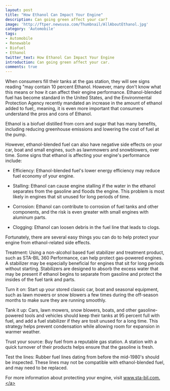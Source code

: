 ```yaml
---
layout: post
title: "How Ethanol Can Impact Your Engine"
description: Can going green affect your car?
image: 'http://ftper.newsusa.com/Thumbnail/AllAboutEthanol.jpg'
category: 'Automobile'
tags:
- Automobile
- Renewable
- Biofuel
- Ethanol
twitter_text: How Ethanol Can Impact Your Engine
introduction: Can going green affect your car.
comments: true
---
```


When consumers fill their tanks at the gas station, they will see signs reading "may contain 10 percent Ethanol. However, many don't know what this means or how it can affect their engine performance. Ethanol-blended fuel has become standard in the United States, and the Environmental Protection Agency recently mandated an increase in the amount of ethanol added to fuel;, meaning, it is even more important that consumers understand the pros and cons of Ethanol.

Ethanol is a biofuel distilled from corn and sugar that has many benefits, including reducing greenhouse emissions and lowering the cost of fuel at the pump.

However, ethanol-blended fuel can also have negative side effects on your car, boat and small engines, such as lawnmowers and snowblowers, over time. Some signs that ethanol is affecting your engine's performance include:

* Efficiency: Ethanol-blended fuel's lower energy efficiency may reduce fuel economy of your engine.

* Stalling: Ethanol can cause engine stalling if the water in the ethanol separates from the gasoline and floods the engine. This problem is most likely in engines that sit unused for long periods of time.

* Corrosion: Ethanol can contribute to corrosion of fuel tanks and other components, and the risk is even greater with small engines with aluminum parts.

* Clogging: Ethanol can loosen debris in the fuel line that leads to clogs.

Fortunately, there are several easy things you can do to help protect your engine from ethanol-related side effects.

Treatment: Using a non-alcohol based fuel stabilizer and treatment product, such as STA-BIL 360 Performance, can help protect gas-powered engines. A stabilizer may be especially beneficial for engines that sit for long periods without starting. Stabilizers are designed to absorb the excess water that may be present if ethanol begins to separate from gasoline and protect the insides of the fuel tank and parts.

Turn it on: Start up your stored classic car, boat and seasonal equipment, such as lawn mowers or snow blowers a few times during the off-season months to make sure they are running smoothly.

Tank it up: Cars, lawn mowers, snow blowers, boats, and other gasoline-powered tools and vehicles should keep their tanks at 95 percent full with fuel, and add a fuel stabilizer if they are tosit unused for a long time. This strategy helps prevent condensation while allowing room for expansion in warmer weather.

Trust your source: Buy fuel from a reputable gas station. A station with a quick turnover of their products helps ensure that the gasoline is fresh.

Test the lines: Rubber fuel lines dating from before the mid-1980's should be inspected. These lines may not be compatible with ethanol-blended fuel, and may need to be replaced.

For more information about protecting your engine, visit <a href="sta-bil.com">www.sta-bil.com.</a>
